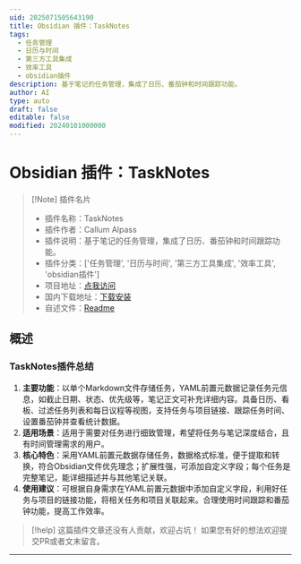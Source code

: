 ```yaml
---
uid: 2025071505643190
title: Obsidian 插件：TaskNotes
tags:
  - 任务管理
  - 日历与时间
  - 第三方工具集成
  - 效率工具
  - obsidian插件
description: 基于笔记的任务管理，集成了日历、番茄钟和时间跟踪功能。
author: AI
type: auto
draft: false
editable: false
modified: 20240101000000
---
```


# Obsidian 插件：TaskNotes

> [!Note] 插件名片
> - 插件名称：TaskNotes
> - 插件作者：Callum Alpass
> - 插件说明：基于笔记的任务管理，集成了日历、番茄钟和时间跟踪功能。
> - 插件分类：['任务管理', '日历与时间', '第三方工具集成', '效率工具', 'obsidian插件']
> - 项目地址：[点我访问](https://github.com/callumalpass/tasknotes)
> - 国内下载地址：[下载安装](https://pkmer.cn/products/plugin/pluginMarket/?tasknotes)
> - 自述文件：[Readme](https://ghproxy.net/https://raw.githubusercontent.com/callumalpass/tasknotes/master/README.md)



## 概述

### TaskNotes插件总结
1. **主要功能**：以单个Markdown文件存储任务，YAML前置元数据记录任务元信息，如截止日期、状态、优先级等，笔记正文可补充详细内容。具备日历、看板、过滤任务列表和每日议程等视图，支持任务与项目链接、跟踪任务时间、设置番茄钟并查看统计数据。
2. **适用场景**：适用于需要对任务进行细致管理，希望将任务与笔记深度结合，且有时间管理需求的用户。
3. **核心特色**：采用YAML前置元数据存储任务，数据格式标准，便于提取和转换，符合Obsidian文件优先理念；扩展性强，可添加自定义字段；每个任务是完整笔记，能详细描述并与其他笔记关联。
4. **使用建议**：可根据自身需求在YAML前置元数据中添加自定义字段，利用好任务与项目的链接功能，将相关任务和项目关联起来。合理使用时间跟踪和番茄钟功能，提高工作效率。


> [!help] 
> 这篇插件文章还没有人贡献，欢迎占坑！
> 如果您有好的想法欢迎提交PR或者文末留言。
> 

---


